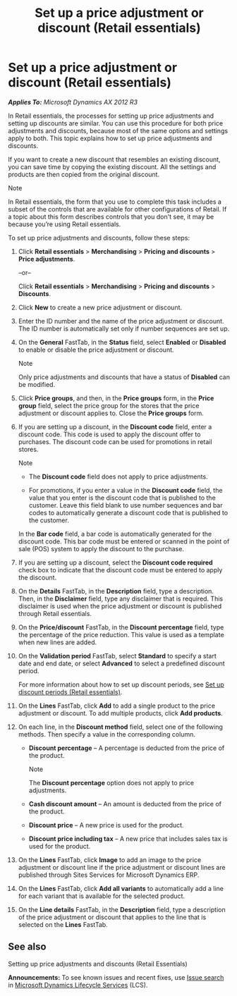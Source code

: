 ﻿---
title: Set up a price adjustment or discount (Retail essentials)
TOCTitle: Set up a price adjustment or discount (Retail essentials)
ms:assetid: dceb8286-54fc-4e1a-9d1e-e29c18520c3e
ms:mtpsurl: https://technet.microsoft.com/en-us/library/Dn736966(v=AX.60)
ms:contentKeyID: 62200443
ms.date: 08/15/2014
mtps_version: v=AX.60
---

# Set up a price adjustment or discount (Retail essentials) 


_**Applies To:** Microsoft Dynamics AX 2012 R3_

In Retail essentials, the processes for setting up price adjustments and setting up discounts are similar. You can use this procedure for both price adjustments and discounts, because most of the same options and settings apply to both. This topic explains how to set up price adjustments and discounts.

If you want to create a new discount that resembles an existing discount, you can save time by copying the existing discount. All the settings and products are then copied from the original discount.


> [!NOTE]
> <P>In Retail essentials, the form that you use to complete this task includes a subset of the controls that are available for other configurations of Retail. If a topic about this form describes controls that you don't see, it may be because you’re using Retail essentials.</P>



To set up price adjustments and discounts, follow these steps:

1.  Click **Retail essentials** \> **Merchandising** \> **Pricing and discounts** \> **Price adjustments**.
    
    –or–
    
    Click **Retail essentials** \> **Merchandising** \> **Pricing and discounts** \> **Discounts**.

2.  Click **New** to create a new price adjustment or discount.

3.  Enter the ID number and the name of the price adjustment or discount. The ID number is automatically set only if number sequences are set up.

4.  On the **General** FastTab, in the **Status** field, select **Enabled** or **Disabled** to enable or disable the price adjustment or discount.
    

    > [!NOTE]
    > <P>Only price adjustments and discounts that have a status of <STRONG>Disabled</STRONG> can be modified.</P>



5.  Click **Price groups**, and then, in the **Price groups** form, in the **Price group** field, select the price group for the stores that the price adjustment or discount applies to. Close the **Price groups** form.

6.  If you are setting up a discount, in the **Discount code** field, enter a discount code. This code is used to apply the discount offer to purchases. The discount code can be used for promotions in retail stores.
    

    > [!NOTE]
    > <UL>
    > <LI>
    > <P>The <STRONG>Discount code</STRONG> field does not apply to price adjustments.</P>
    > <LI>
    > <P>For promotions, if you enter a value in the <STRONG>Discount code</STRONG> field, the value that you enter is the discount code that is published to the customer. Leave this field blank to use number sequences and bar codes to automatically generate a discount code that is published to the customer.</P></LI></UL>

    
    In the **Bar code** field, a bar code is automatically generated for the discount code. This bar code must be entered or scanned in the point of sale (POS) system to apply the discount to the purchase.

7.  If you are setting up a discount, select the **Discount code required** check box to indicate that the discount code must be entered to apply the discount.

8.  On the **Details** FastTab, in the **Description** field, type a description. Then, in the **Disclaimer** field, type any disclaimer that is required. This disclaimer is used when the price adjustment or discount is published through Retail essentials.

9.  On the **Price/discount** FastTab, in the **Discount percentage** field, type the percentage of the price reduction. This value is used as a template when new lines are added.

10. On the **Validation period** FastTab, select **Standard** to specify a start date and end date, or select **Advanced** to select a predefined discount period.
    
    For more information about how to set up discount periods, see [Set up discount periods (Retail essentials)](set-up-discount-periods-retail-essentials.md).

11. On the **Lines** FastTab, click **Add** to add a single product to the price adjustment or discount. To add multiple products, click **Add products**.

12. On each line, in the **Discount method** field, select one of the following methods. Then specify a value in the corresponding column.
    
      - **Discount percentage** – A percentage is deducted from the price of the product.
        

        > [!NOTE]
        > <P>The <STRONG>Discount percentage</STRONG> option does not apply to price adjustments.</P>

    
      - **Cash discount amount** – An amount is deducted from the price of the product.
    
      - **Discount price** – A new price is used for the product.
    
      - **Discount price including tax** – A new price that includes sales tax is used for the product.

13. On the **Lines** FastTab, click **Image** to add an image to the price adjustment or discount line if the price adjustment or discount lines are published through Sites Services for Microsoft Dynamics ERP.

14. On the **Lines** FastTab, click **Add all variants** to automatically add a line for each variant that is available for the selected product.

15. On the **Line details** FastTab, in the **Description** field, type a description of the price adjustment or discount that applies to the line that is selected on the **Lines** FastTab.

## See also

Setting up price adjustments and discounts (Retail Essentials)

  
**Announcements:** To see known issues and recent fixes, use [Issue search](http://go.microsoft.com/fwlink/?linkid=389258) in [Microsoft Dynamics Lifecycle Services](http://go.microsoft.com/fwlink/?linkid=306505) (LCS).

